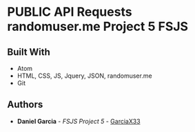 # PUBLIC API Requests randomuser.me Project 5 FSJS
## Built With

* Atom
* HTML, CSS, JS, Jquery, JSON, randomuser.me
* Git

## Authors

* **Daniel Garcia** - *FSJS Project 5* - [GarciaX33](https://github.com/GarciaX33)
